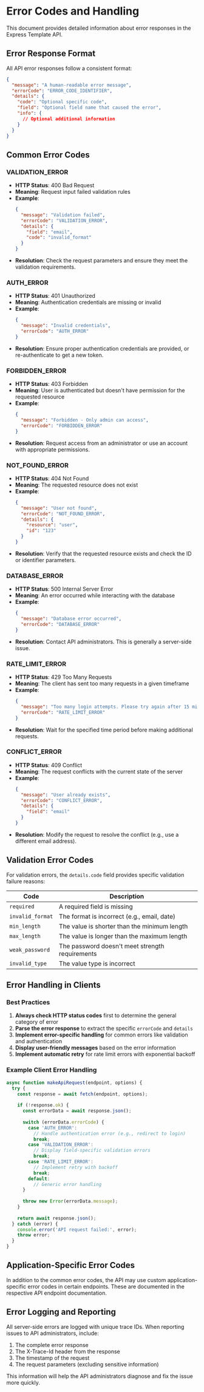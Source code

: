 # Error Codes and Handling

This document provides detailed information about error responses in the Express Template API.

## Error Response Format

All API error responses follow a consistent format:

```json
{
  "message": "A human-readable error message",
  "errorCode": "ERROR_CODE_IDENTIFIER",
  "details": {
    "code": "Optional specific code",
    "field": "Optional field name that caused the error",
    "info": {
      // Optional additional information
    }
  }
}
```

## Common Error Codes

### VALIDATION_ERROR
- **HTTP Status**: 400 Bad Request
- **Meaning**: Request input failed validation rules
- **Example**:
  ```json
  {
    "message": "Validation failed",
    "errorCode": "VALIDATION_ERROR",
    "details": {
      "field": "email",
      "code": "invalid_format"
    }
  }
  ```
- **Resolution**: Check the request parameters and ensure they meet the validation requirements.

### AUTH_ERROR
- **HTTP Status**: 401 Unauthorized
- **Meaning**: Authentication credentials are missing or invalid
- **Example**:
  ```json
  {
    "message": "Invalid credentials",
    "errorCode": "AUTH_ERROR"
  }
  ```
- **Resolution**: Ensure proper authentication credentials are provided, or re-authenticate to get a new token.

### FORBIDDEN_ERROR
- **HTTP Status**: 403 Forbidden
- **Meaning**: User is authenticated but doesn't have permission for the requested resource
- **Example**:
  ```json
  {
    "message": "Forbidden - Only admin can access",
    "errorCode": "FORBIDDEN_ERROR"
  }
  ```
- **Resolution**: Request access from an administrator or use an account with appropriate permissions.

### NOT_FOUND_ERROR
- **HTTP Status**: 404 Not Found
- **Meaning**: The requested resource does not exist
- **Example**:
  ```json
  {
    "message": "User not found",
    "errorCode": "NOT_FOUND_ERROR",
    "details": {
      "resource": "user",
      "id": "123"
    }
  }
  ```
- **Resolution**: Verify that the requested resource exists and check the ID or identifier parameters.

### DATABASE_ERROR
- **HTTP Status**: 500 Internal Server Error
- **Meaning**: An error occurred while interacting with the database
- **Example**:
  ```json
  {
    "message": "Database error occurred",
    "errorCode": "DATABASE_ERROR"
  }
  ```
- **Resolution**: Contact API administrators. This is generally a server-side issue.

### RATE_LIMIT_ERROR
- **HTTP Status**: 429 Too Many Requests
- **Meaning**: The client has sent too many requests in a given timeframe
- **Example**:
  ```json
  {
    "message": "Too many login attempts. Please try again after 15 minutes.",
    "errorCode": "RATE_LIMIT_ERROR"
  }
  ```
- **Resolution**: Wait for the specified time period before making additional requests.

### CONFLICT_ERROR
- **HTTP Status**: 409 Conflict
- **Meaning**: The request conflicts with the current state of the server
- **Example**:
  ```json
  {
    "message": "User already exists",
    "errorCode": "CONFLICT_ERROR",
    "details": {
      "field": "email"
    }
  }
  ```
- **Resolution**: Modify the request to resolve the conflict (e.g., use a different email address).

## Validation Error Codes

For validation errors, the `details.code` field provides specific validation failure reasons:

| Code | Description |
|------|-------------|
| `required` | A required field is missing |
| `invalid_format` | The format is incorrect (e.g., email, date) |
| `min_length` | The value is shorter than the minimum length |
| `max_length` | The value is longer than the maximum length |
| `weak_password` | The password doesn't meet strength requirements |
| `invalid_type` | The value type is incorrect |

## Error Handling in Clients

### Best Practices

1. **Always check HTTP status codes** first to determine the general category of error
2. **Parse the error response** to extract the specific `errorCode` and `details`
3. **Implement error-specific handling** for common errors like validation and authentication
4. **Display user-friendly messages** based on the error information
5. **Implement automatic retry** for rate limit errors with exponential backoff

### Example Client Error Handling

```javascript
async function makeApiRequest(endpoint, options) {
  try {
    const response = await fetch(endpoint, options);
    
    if (!response.ok) {
      const errorData = await response.json();
      
      switch (errorData.errorCode) {
        case 'AUTH_ERROR':
          // Handle authentication error (e.g., redirect to login)
          break;
        case 'VALIDATION_ERROR':
          // Display field-specific validation errors
          break;
        case 'RATE_LIMIT_ERROR':
          // Implement retry with backoff
          break;
        default:
          // Generic error handling
      }
      
      throw new Error(errorData.message);
    }
    
    return await response.json();
  } catch (error) {
    console.error('API request failed:', error);
    throw error;
  }
}
```

## Application-Specific Error Codes

In addition to the common error codes, the API may use custom application-specific error codes in certain endpoints. These are documented in the respective API endpoint documentation.

## Error Logging and Reporting

All server-side errors are logged with unique trace IDs. When reporting issues to API administrators, include:

1. The complete error response
2. The X-Trace-Id header from the response
3. The timestamp of the request
4. The request parameters (excluding sensitive information)

This information will help the API administrators diagnose and fix the issue more quickly. 